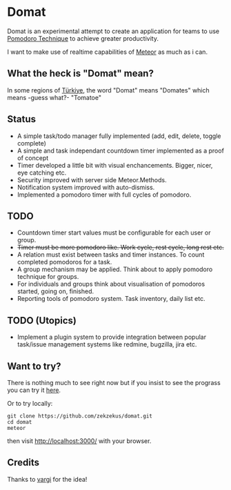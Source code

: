 Domat
=====

Domat is an experimental attempt to create an application for teams to use [Pomodoro Technique](http://pomodorotechnique.com/) to achieve greater productivity.

I want to make use of realtime capabilities of [Meteor](http://www.meteor.com/) as much as i can.

What the heck is "Domat" mean?
------------------------------

In some regions of [Türkiye](http://en.wikipedia.org/wiki/T%C3%BCrkiye), the word "Domat" means "Domates" which means -guess what?- "Tomatoe"

Status
------
* A simple task/todo manager fully implemented (add, edit, delete, toggle
  complete)
* A simple and task independant countdown timer implemented as a proof of
  concept
* Timer developed a little bit with visual enchancements. Bigger, nicer, eye
  catching etc.
* Security improved with server side Meteor.Methods.
* Notification system improved with auto-dismiss.
* Implemented a pomodoro timer with full cycles of pomodoro.

TODO
----
* Countdown timer start values must be configurable for each user or group.
* ~~Timer must be more pomodoro like. Work cycle, rest cycle, long rest etc.~~
* A relation must exist between tasks and timer instances. To count completed
  pomodoros for a task.
* A group mechanism may be applied. Think about to apply pomodoro technique for
  groups.
* For individuals and groups think about visualisation of pomodoros started,
  going on, finished.
* Reporting tools of pomodoro system. Task inventory, daily list etc.

TODO (Utopics)
--------------
* Implement a plugin system to provide integration between popular task/issue
  management systems like redmine, bugzilla, jira etc.

Want to try?
------------
There is nothing much to see right now but if you insist to see the prograss you can try it [here](http://domat.meteor.com/).

Or to try locally:

    git clone https://github.com/zekzekus/domat.git
    cd domat
    meteor

then visit [http://localhost:3000/](http://localhost:3000/) with your browser.


Credits
-------

Thanks to [vargi](https://github.com/vargi/) for the idea!

